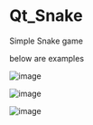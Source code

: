 # Qt_Snake
Simple Snake game

below are examples


![image](https://user-images.githubusercontent.com/121168135/211834102-45fa0708-efe2-46bf-81d4-08e8d63c0bde.png)

![image](https://user-images.githubusercontent.com/121168135/211834243-272c415d-879b-4cda-9928-345d74a1274d.png)

![image](https://user-images.githubusercontent.com/121168135/211834361-f6df68a6-faf5-4689-a2cf-506bb3095c01.png)



